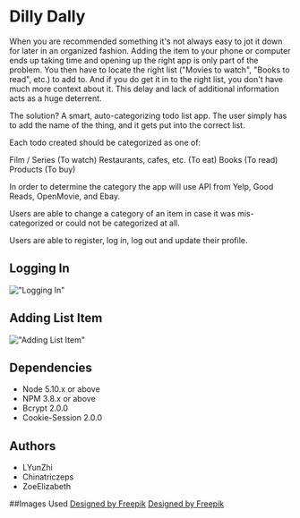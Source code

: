 # Dilly Dally

When you are recommended something it's not always easy to jot it down for later in an organized fashion. Adding the item to your phone or computer ends up taking time and opening up the right app is only part of the problem. You then have to locate the right list ("Movies to watch", "Books to read", etc.) to add to. And if you do get it in to the right list, you don't have much more context about it. This delay and lack of additional information acts as a huge deterrent.

The solution? A smart, auto-categorizing todo list app. The user simply has to add the name of the thing, and it gets put into the correct list.

Each todo created should be categorized as one of:

Film / Series (To watch)
Restaurants, cafes, etc. (To eat)
Books (To read)
Products (To buy)

In order to determine the category the app will use API from Yelp, Good Reads, OpenMovie, and Ebay.

Users are able to change a category of an item in case it was mis-categorized or could not be categorized at all.

Users are able to register, log in, log out and update their profile.


## Logging In
!["Logging In"](https://i.gyazo.com/10e33540e29048ac69d0f9d1f102c79b.gif)
## Adding List Item
!["Adding List Item"](https://i.gyazo.com/31cfb8e8e2934124908553b1bf725afd.gif)

## Dependencies

- Node 5.10.x or above
- NPM 3.8.x or above
- Bcrypt 2.0.0
- Cookie-Session 2.0.0

## Authors

- LYunZhi
- Chinatriczeps
- ZoeElizabeth

##Images Used
<a href="https://www.freepik.com/free-vector/abstract-wave-background_1098456.htm">Designed by Freepik</a>
<a href="https://www.freepik.com/free-vector/background-of-icons-and-list-of-elements-in-flat-design_1256961.htm">Designed by Freepik</a>